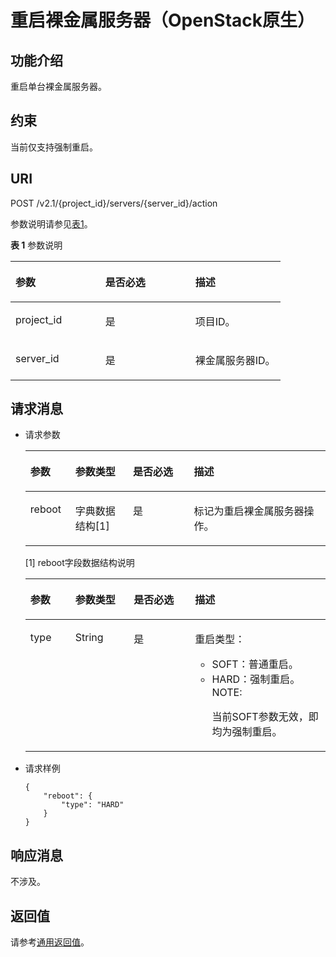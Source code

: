 # 重启裸金属服务器（OpenStack原生）<a name="ZH-CN_TOPIC_0053158716"></a>

## 功能介绍<a name="section6488958"></a>

重启单台裸金属服务器。

## 约束<a name="section57278039123222"></a>

当前仅支持强制重启。

## URI<a name="section58400626"></a>

POST /v2.1/\{project\_id\}/servers/\{server\_id\}/action

参数说明请参见[表1](#table6943612162916)。

**表 1**  参数说明

<a name="table6943612162916"></a>
<table><thead align="left"><tr id="row1694351213299"><th class="cellrowborder" valign="top" width="33.33333333333333%" id="mcps1.2.4.1.1"><p id="p17522362913"><a name="p17522362913"></a><a name="p17522362913"></a>参数</p>
</th>
<th class="cellrowborder" valign="top" width="33.33333333333333%" id="mcps1.2.4.1.2"><p id="p5642312299"><a name="p5642312299"></a><a name="p5642312299"></a>是否必选</p>
</th>
<th class="cellrowborder" valign="top" width="33.33333333333333%" id="mcps1.2.4.1.3"><p id="p1391023202918"><a name="p1391023202918"></a><a name="p1391023202918"></a>描述</p>
</th>
</tr>
</thead>
<tbody><tr id="row5943201292911"><td class="cellrowborder" valign="top" width="33.33333333333333%" headers="mcps1.2.4.1.1 "><p id="p71132302912"><a name="p71132302912"></a><a name="p71132302912"></a>project_id</p>
</td>
<td class="cellrowborder" valign="top" width="33.33333333333333%" headers="mcps1.2.4.1.2 "><p id="p91472372914"><a name="p91472372914"></a><a name="p91472372914"></a>是</p>
</td>
<td class="cellrowborder" valign="top" width="33.33333333333333%" headers="mcps1.2.4.1.3 "><p id="p19165231293"><a name="p19165231293"></a><a name="p19165231293"></a>项目ID。</p>
</td>
</tr>
<tr id="row794311252918"><td class="cellrowborder" valign="top" width="33.33333333333333%" headers="mcps1.2.4.1.1 "><p id="p318162392918"><a name="p318162392918"></a><a name="p318162392918"></a>server_id</p>
</td>
<td class="cellrowborder" valign="top" width="33.33333333333333%" headers="mcps1.2.4.1.2 "><p id="p1119162362913"><a name="p1119162362913"></a><a name="p1119162362913"></a>是</p>
</td>
<td class="cellrowborder" valign="top" width="33.33333333333333%" headers="mcps1.2.4.1.3 "><p id="p192032314291"><a name="p192032314291"></a><a name="p192032314291"></a>裸金属服务器ID。</p>
</td>
</tr>
</tbody>
</table>

## 请求消息<a name="section55843593"></a>

-   请求参数

    <a name="table37818817"></a>
    <table><thead align="left"><tr id="row57787318"><th class="cellrowborder" valign="top" width="15%" id="mcps1.1.5.1.1"><p id="p59978491115233"><a name="p59978491115233"></a><a name="p59978491115233"></a>参数</p>
    </th>
    <th class="cellrowborder" valign="top" width="19.21782178217822%" id="mcps1.1.5.1.2"><p id="p26419641115233"><a name="p26419641115233"></a><a name="p26419641115233"></a>参数类型</p>
    </th>
    <th class="cellrowborder" valign="top" width="20.306930693069308%" id="mcps1.1.5.1.3"><p id="p59616187115233"><a name="p59616187115233"></a><a name="p59616187115233"></a>是否必选</p>
    </th>
    <th class="cellrowborder" valign="top" width="45.47524752475247%" id="mcps1.1.5.1.4"><p id="p64181866115233"><a name="p64181866115233"></a><a name="p64181866115233"></a>描述</p>
    </th>
    </tr>
    </thead>
    <tbody><tr id="row13875810"><td class="cellrowborder" valign="top" width="15%" headers="mcps1.1.5.1.1 "><p id="p50198807"><a name="p50198807"></a><a name="p50198807"></a>reboot</p>
    </td>
    <td class="cellrowborder" valign="top" width="19.21782178217822%" headers="mcps1.1.5.1.2 "><p id="p51181499"><a name="p51181499"></a><a name="p51181499"></a>字典数据结构[1]</p>
    </td>
    <td class="cellrowborder" valign="top" width="20.306930693069308%" headers="mcps1.1.5.1.3 "><p id="p38807254181114"><a name="p38807254181114"></a><a name="p38807254181114"></a>是</p>
    </td>
    <td class="cellrowborder" valign="top" width="45.47524752475247%" headers="mcps1.1.5.1.4 "><p id="p65893970"><a name="p65893970"></a><a name="p65893970"></a>标记为重启裸金属服务器操作。</p>
    </td>
    </tr>
    </tbody>
    </table>

    \[1\] reboot字段数据结构说明

    <a name="table10346346162744"></a>
    <table><thead align="left"><tr id="row45993853162744"><th class="cellrowborder" valign="top" width="15%" id="mcps1.1.5.1.1"><p id="p85714617589"><a name="p85714617589"></a><a name="p85714617589"></a>参数</p>
    </th>
    <th class="cellrowborder" valign="top" width="19.48%" id="mcps1.1.5.1.2"><p id="p1759116115816"><a name="p1759116115816"></a><a name="p1759116115816"></a>参数类型</p>
    </th>
    <th class="cellrowborder" valign="top" width="20.380000000000003%" id="mcps1.1.5.1.3"><p id="p25916685817"><a name="p25916685817"></a><a name="p25916685817"></a>是否必选</p>
    </th>
    <th class="cellrowborder" valign="top" width="45.14%" id="mcps1.1.5.1.4"><p id="p5615615814"><a name="p5615615814"></a><a name="p5615615814"></a>描述</p>
    </th>
    </tr>
    </thead>
    <tbody><tr id="row41908639162744"><td class="cellrowborder" valign="top" width="15%" headers="mcps1.1.5.1.1 "><p id="p39156593162744"><a name="p39156593162744"></a><a name="p39156593162744"></a>type</p>
    </td>
    <td class="cellrowborder" valign="top" width="19.48%" headers="mcps1.1.5.1.2 "><p id="p13677446162744"><a name="p13677446162744"></a><a name="p13677446162744"></a>String</p>
    </td>
    <td class="cellrowborder" valign="top" width="20.380000000000003%" headers="mcps1.1.5.1.3 "><p id="p63270434181210"><a name="p63270434181210"></a><a name="p63270434181210"></a>是</p>
    </td>
    <td class="cellrowborder" valign="top" width="45.14%" headers="mcps1.1.5.1.4 "><p id="p34131354162744"><a name="p34131354162744"></a><a name="p34131354162744"></a>重启类型：</p>
    <a name="ul1169415154044"></a><a name="ul1169415154044"></a><ul id="ul1169415154044"><li>SOFT：普通重启。</li><li>HARD：强制重启。<div class="note" id="note3080306151059"><a name="note3080306151059"></a><a name="note3080306151059"></a><span class="notetitle"> NOTE: </span><div class="notebody"><p id="p27722756151059"><a name="p27722756151059"></a><a name="p27722756151059"></a>当前SOFT参数无效，即均为强制重启。</p>
    </div></div>
    </li></ul>
    </td>
    </tr>
    </tbody>
    </table>


-   请求样例

    ```
    {
        "reboot": {
            "type": "HARD"
        }
    }
    ```


## 响应消息<a name="section32830290"></a>

不涉及。

## 返回值<a name="section27037160"></a>

请参考[通用返回值](通用返回值.md)。

